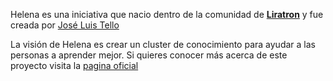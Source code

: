 Helena es una iniciativa que nacio dentro de la comunidad de [**Liratron**](https://twitter.com/Lira_tron) y fue creada por [José Luis Tello](https://joseluistello.live/)

La visión de Helena es crear un cluster de conocimiento para ayudar a las personas a aprender mejor. Si quieres conocer más acerca de este proyecto visita la [pagina oficial](https://www.notion.so/joseluistello/Helena-1e936324fe3b4243af7c1a57cb3889fc)
